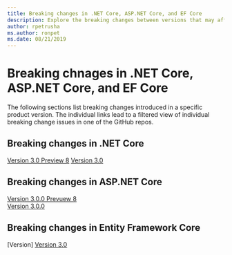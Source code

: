 ```yaml
---
title: Breaking changes in .NET Core, ASP.NET Core, and EF Core
description: Explore the breaking changes between versions that may affect your application.
author: rpetrusha
ms.author: ronpet
ms.date: 08/21/2019
---
```

# Breaking chnages in .NET Core, ASP.NET Core, and EF Core

The following sections list breaking changes introduced in a specific product version. The individual links lead to a filtered view of individual breaking change issues in one of the GitHub repos.

## Breaking changes in .NET Core

[Version 3.0 Preview 8](https://github.com/dotnet/docs/issues?utf8=%E2%9C%93&q=is:open+is:issue+label:breaking-change+%223.0+Preview+8%22)
[Version 3.0](https://github.com/dotnet/docs/issues?utf8=%E2%9C%93&q=is:open+is:issue+label:breaking-change+%223.0%22+)

## Breaking changes in ASP.NET Core

[Version 3.0.0 Prevuew 8](https://github.com/aspnet/Announcements/issues?q=is%3Aissue+is%3Aopen+label%3A%22Breaking+change%22+milestone%3A3.0.0-preview8
)  
[Version 3.0.0](https://github.com/aspnet/Announcements/issues?utf8=%E2%9C%93&q=is:issue+is:open+label:%22Breaking+change%22+label:%223.0.0%22
)

## Breaking changes in Entity Framework Core

[Version]
[Version 3.0](https://github.com/aspnet/EntityFramework.Docs/blob/master/entity-framework/core/what-is-new/ef-core-3.0/breaking-changes.md)